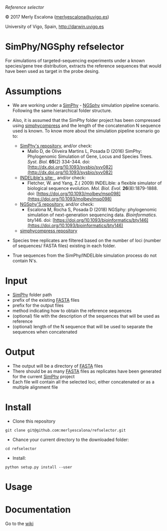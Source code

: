 
*Reference selector*

© 2017 Merly Escalona (<merlyescalona@uvigo.es>)

University of Vigo, Spain, http://darwin.uvigo.es


# SimPhy/NGSphy refselector

For simulations of targeted-sequencing experiments under a known species/gene
tree distribution, extracts the reference sequences that would have been used as
target in the probe desing.

# Assumptions

- We are working under a [SimPhy](https://github.com/adamallo/simphy) - [NGSphy](https://github.com/merlyescalona/ngsphy) simulation pipeline scenario.
Following the same hierarchical folder structure.

- Also, it is assumed that the SimPhy folder project has been compressed using [simphycompress](https://github.com/merlyescalona/simphycompress) and the
length of the concatenation N sequence used is known. To know more about the simulation pipeline scenario go to:
    - [SimPhy's repository](https://github.com/adamallo/simphy), and/or check:
        - Mallo D, de Oliveira Martins L, Posada D (2016) SimPhy: Phylogenomic Simulation of Gene, Locus and Species Trees. *Syst. Biol.* **65**(2) 334-344. doi: [http://dx.doi.org/10.1093/sysbio/syv082](http://dx.doi.org/10.1093/sysbio/syv082)
    - [INDELible's site: ](http://abacus.gene.ucl.ac.uk/software/indelible/), and/or check:
        - Fletcher, W. and Yang, Z.( 2009) INDELible: a flexible simulator of biological sequence evolution. *Mol. Biol. Evol.* **26**(8):1879-1888. doi: [https://doi.org/10.1093/molbev/msp098](https://doi.org/10.1093/molbev/msp098)
    - [NGSphy'S repository](https://github.com/merlyescalona/ngsphy), and/or check:
        - Escalona M, Rocha S, Posada D (2018) NGSphy: phylogenomic simulation of next-generation sequencing data. *Bioinformatics.* bty146. doi: [https://doi.org/10.1093/bioinformatics/bty146](https://doi.org/10.1093/bioinformatics/bty146)
    - [simphycompress repository](https://github.com/merlyescalona/simphycompress)

- Species tree replicates are filtered based on the number of loci (number of sequences/ FASTA files) existing
in each folder.

- True sequences from the SimPhy/INDELible simulation process do not contain N's.

# Input

- [SimPhy](https://github.com/adamallo/simphy) folder path
- prefix of the existing [FASTA](https://en.wikipedia.org/wiki/FASTA_format) files
- prefix for the output files
- method indicating how to obtain the reference sequences
- (optional) file with the description of the sequences that will be used as reference
- (optional) length of the N sequence that will be used to separate the sequences when concatenated

# Output

- The output will be a directory of [FASTA](https://en.wikipedia.org/wiki/FASTA_format) files
- There should be as many [FASTA](https://en.wikipedia.org/wiki/FASTA_format) files as replicates have been generated for the current [SimPhy](https://github.com/adamallo/simphy) project
- Each file will contain all the selected loci, either concatenated or as a multiple alignment file


# Install

- Clone this repository

```
git clone git@github.com:merlyescalona/refselector.git
```

- Chance your current directory to the downloaded folder:

```
cd refselector
```

- Install:

```
python setup.py install --user
```

# Usage

# Documentation

Go to the [wiki](https://github.com/merlyescalona/refselector/wiki)
